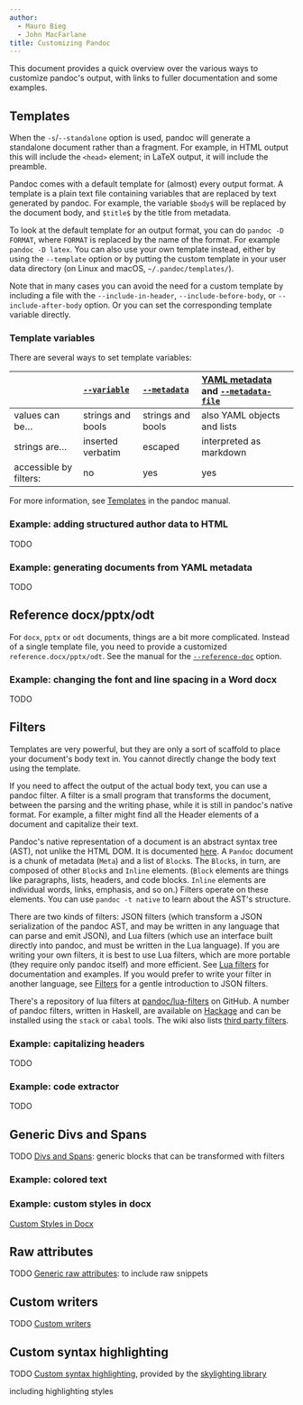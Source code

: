 ```yaml
---
author:
  - Mauro Bieg
  - John MacFarlane
title: Customizing Pandoc
---
```


This document provides a quick overview over the various ways to
customize pandoc's output, with links to fuller documentation
and some examples.

## Templates

When the `-s`/`--standalone` option is used, pandoc will
generate a standalone document rather than a fragment.
For example, in HTML output this will include the
`<head>` element; in LaTeX output, it will include the
preamble.

Pandoc comes with a default template for (almost) every output
format. A template is a plain text file containing variables
that are replaced by text generated by pandoc. For example,
the variable `$body$` will be replaced by the document body,
and `$title$` by the title from metadata.

To look at the default template for an output format, you can do
`pandoc -D FORMAT`, where `FORMAT` is replaced by the name of
the format. For example `pandoc -D latex`. You can also use your
own template instead, either by using the `--template` option
or by putting the custom template in your user data directory
(on Linux and macOS, `~/.pandoc/templates/`).

Note that in many cases you can avoid the need for a custom
template by including a file with the `--include-in-header`,
`--include-before-body`, or `--include-after-body` option.
Or you can set the corresponding template variable directly.

### Template variables

There are several ways to set template variables:

|                        | [`--variable`]    | [`--metadata`]    | [YAML metadata] and [`--metadata-file`] |
| :--------------------- | :---------------- | :---------------- | :-------------------------------------- |
| values can be…         | strings and bools | strings and bools | also YAML objects and lists             |
| strings are…           | inserted verbatim | escaped           | interpreted as markdown                 |
| accessible by filters: | no                | yes               | yes                                     |

[`--variable`]: https://pandoc.org/MANUAL.html#option--variable
[`--metadata`]: https://pandoc.org/MANUAL.html#option--metadata
[yaml metadata]: https://pandoc.org/MANUAL.html#extension-yaml_metadata_block
[`--metadata-file`]: https://pandoc.org/MANUAL.html#option--metadata-file

For more information, see [Templates](https://pandoc.org/MANUAL.html#templates) in
the pandoc manual.

### Example: adding structured author data to HTML

TODO

### Example: generating documents from YAML metadata

TODO <!-- Example of generating a structured document,
say, a table, from structured YAML metadata using
just the control structures in pandoc's template
language. -->

## Reference docx/pptx/odt

For `docx`, `pptx` or `odt` documents, things are a bit more
complicated. Instead of a single template file, you need to
provide a customized `reference.docx/pptx/odt`.
See the manual for the
[`--reference-doc`](https://pandoc.org/MANUAL.html#option--reference-doc) option.

### Example: changing the font and line spacing in a Word docx

TODO

## Filters

Templates are very powerful, but they are only a sort of scaffold to
place your document's body text in. You cannot directly change the
body text using the template.

If you need to affect the output of the actual body text, you
can use a pandoc filter. A filter is a small program that
transforms the document, between the parsing and the writing phase,
while it is still in pandoc's native format. For example,
a filter might find all the Header elements of a document
and capitalize their text.

Pandoc's native representation of a document is an
abstract syntax tree (AST), not unlike the HTML DOM. It is
documented
[here](https://hackage.haskell.org/package/pandoc-types/docs/Text-Pandoc-Definition.html). A `Pandoc` document is a chunk of
metadata (`Meta`) and a list of `Block`s. The `Block`s, in
turn, are composed of other `Block`s and `Inline` elements.
(`Block` elements are things like paragraphs, lists, headers,
and code blocks. `Inline` elements are individual words,
links, emphasis, and so on.) Filters operate on these
elements. You can use `pandoc -t native` to learn about the
AST's structure.

There are two kinds of filters: JSON filters (which transform a
JSON serialization of the pandoc AST, and may be written in any
language that can parse and emit JSON), and Lua filters (which
use an interface built directly into pandoc, and must be written
in the Lua language). If you are writing your own filters, it
is best to use Lua filters, which are more portable (they
require only pandoc itself) and more efficient. See [Lua
filters](https://pandoc.org/lua-filters.html) for documentation and examples. If
you would prefer to write your filter in another language, see
[Filters](https://pandoc.org/filters.html) for a gentle introduction to JSON
filters.

There's a repository of lua filters at
[pandoc/lua-filters](https://github.com/pandoc/lua-filters)
on GitHub. A number of pandoc filters, written in
Haskell, are available on
[Hackage](https://hackage.haskell.org/packages/search?terms=pandoc+filter)
and can be installed using the `stack` or `cabal` tools.
The wiki also lists [third party
filters](https://github.com/jgm/pandoc/wiki/Pandoc-Filters).

### Example: capitalizing headers

TODO

### Example: code extractor

TODO

## Generic Divs and Spans

TODO
[Divs and Spans](https://pandoc.org/MANUAL.html#divs-and-spans): generic blocks
that can be transformed with filters

### Example: colored text

### Example: custom styles in docx

[Custom Styles in Docx](https://pandoc.org/MANUAL.html#custom-styles-in-docx)

## Raw attributes

TODO
[Generic raw attributes](https://pandoc.org/MANUAL.html#generic-raw-attribute):
to include raw snippets

## Custom writers

TODO
[Custom writers](https://pandoc.org/MANUAL.html#custom-writers)

## Custom syntax highlighting

TODO
[Custom syntax highlighting](https://pandoc.org/MANUAL.html#syntax-highlighting),
provided by the [skylighting
library](https://github.com/jgm/skylighting)

including highlighting styles
